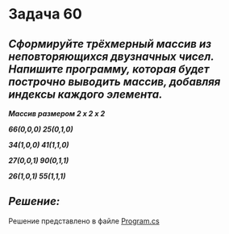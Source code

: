 # Задача 60

## ***Сформируйте трёхмерный массив из неповторяющихся двузначных чисел. Напишите программу, которая будет построчно выводить массив, добавляя индексы каждого элемента.***

***Массив размером 2 x 2 x 2***

***66(0,0,0) 25(0,1,0)***

***34(1,0,0) 41(1,1,0)***

***27(0,0,1) 90(0,1,1)***

***26(1,0,1) 55(1,1,1)***


## ***Решение:***

Решение представлено в файле [Program.cs](Program.cs)